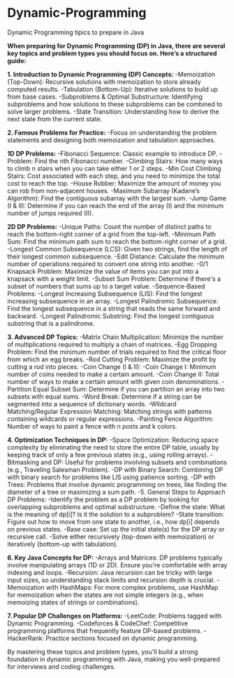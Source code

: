 # Dynamic-Programming

Dynamic Programming tipics to prepare in Java

**When preparing for Dynamic Programming (DP) in Java, there are several key topics and problem types you should focus on. Here’s a structured guide:**

**1. Introduction to Dynamic Programming (DP) Concepts:**
-Memoization (Top-Down): Recursive solutions with memoization to store already computed results.
-Tabulation (Bottom-Up): Iterative solutions to build up from base cases.
-Subproblems & Optimal Substructure: Identifying subproblems and how solutions to these subproblems can be combined to solve larger problems.
-State Transition: Understanding how to derive the next state from the current state.

**2. Famous Problems for Practice:**
-Focus on understanding the problem statements and designing both memoization and tabulation approaches.

**1D DP Problems:**
-Fibonacci Sequence: Classic example to introduce DP.
-Problem: Find the nth Fibonacci number.
-Climbing Stairs: How many ways to climb n stairs when you can take either 1 or 2 steps.
-Min Cost Climbing Stairs: Cost associated with each step, and you need to minimize the total cost to reach the top.
-House Robber: Maximize the amount of money you can rob from non-adjacent houses.
-Maximum Subarray (Kadane’s Algorithm): Find the contiguous subarray with the largest sum.
-Jump Game (I & II): Determine if you can reach the end of the array (I) and the minimum number of jumps required (II).

**2D DP Problems:**
-Unique Paths: Count the number of distinct paths to reach the bottom-right corner of a grid from the top-left.
-Minimum Path Sum: Find the minimum path sum to reach the bottom-right corner of a grid.
-Longest Common Subsequence (LCS): Given two strings, find the length of their longest common subsequence.
-Edit Distance: Calculate the minimum number of operations required to convert one string into another.
-0/1 Knapsack Problem: Maximize the value of items you can put into a knapsack with a weight limit.
-Subset Sum Problem: Determine if there's a subset of numbers that sums up to a target value.
-Sequence-Based Problems:
-Longest Increasing Subsequence (LIS): Find the longest increasing subsequence in an array.
-Longest Palindromic Subsequence: Find the longest subsequence in a string that reads the same forward and backward.
-Longest Palindromic Substring: Find the longest contiguous substring that is a palindrome.

**3. Advanced DP Topics:**
-Matrix Chain Multiplication: Minimize the number of multiplications required to multiply a chain of matrices.
-Egg Dropping Problem: Find the minimum number of trials required to find the critical floor from which an egg breaks.
-Rod Cutting Problem: Maximize the profit by cutting a rod into pieces.
-Coin Change (I & II):
-Coin Change I: Minimum number of coins needed to make a certain amount.
-Coin Change II: Total number of ways to make a certain amount with given coin denominations.
-Partition Equal Subset Sum: Determine if you can partition an array into two subsets with equal sums.
-Word Break: Determine if a string can be segmented into a sequence of dictionary words.
-Wildcard Matching/Regular Expression Matching: Matching strings with patterns containing wildcards or regular expressions.
-Painting Fence Algorithm: Number of ways to paint a fence with n posts and k colors.

**4. Optimization Techniques in DP:**
-Space Optimization: Reducing space complexity by eliminating the need to store the entire DP table, usually by keeping track of only a few previous states (e.g., using rolling arrays).
-Bitmasking and DP: Useful for problems involving subsets and combinations (e.g., Traveling Salesman Problem).
-DP with Binary Search: Combining DP with binary search for problems like LIS using patience sorting.
-DP with Trees: Problems that involve dynamic programming on trees, like finding the diameter of a tree or maximizing a sum path.
-5. General Steps to Approach DP Problems:
-Identify the problem as a DP problem by looking for overlapping subproblems and optimal substructure.
-Define the state: What is the meaning of dp[i]? Is it the solution to a subproblem?
-State transition: Figure out how to move from one state to another, i.e., how dp[i] depends on previous states.
-Base case: Set up the initial state(s) for the DP array or recursive call.
-Solve either recursively (top-down with memoization) or iteratively (bottom-up with tabulation).

**6. Key Java Concepts for DP:**
-Arrays and Matrices: DP problems typically involve manipulating arrays (1D or 2D). Ensure you're comfortable with array indexing and loops.
-Recursion: Java recursion can be tricky with large input sizes, so understanding stack limits and recursion depth is crucial.
-Memoization with HashMaps: For more complex problems, use HashMap for memoization when the states are not simple integers (e.g., when memoizing states of strings or combinations).

**7. Popular DP Challenges on Platforms:**
-LeetCode: Problems tagged with Dynamic Programming.
-Codeforces & CodeChef: Competitive programming platforms that frequently feature DP-based problems.
-HackerRank: Practice sections focused on dynamic programming.


By mastering these topics and problem types, you'll build a strong foundation in dynamic programming with Java, making you well-prepared for interviews and coding challenges.
